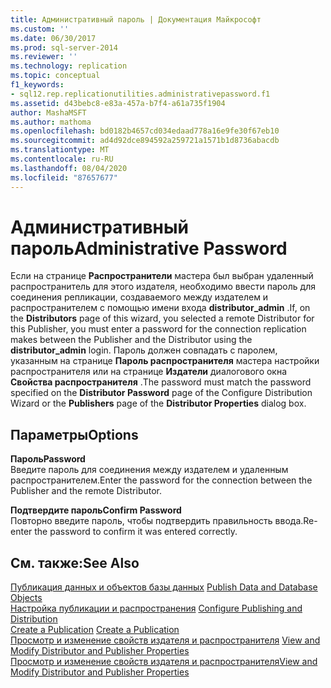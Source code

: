 ```yaml
---
title: Административный пароль | Документация Майкрософт
ms.custom: ''
ms.date: 06/30/2017
ms.prod: sql-server-2014
ms.reviewer: ''
ms.technology: replication
ms.topic: conceptual
f1_keywords:
- sql12.rep.replicationutilities.administrativepassword.f1
ms.assetid: d43bebc8-e83a-457a-b7f4-a61a735f1904
author: MashaMSFT
ms.author: mathoma
ms.openlocfilehash: bd0182b4657cd034edaad778a16e9fe30f67eb10
ms.sourcegitcommit: ad4d92dce894592a259721a1571b1d8736abacdb
ms.translationtype: MT
ms.contentlocale: ru-RU
ms.lasthandoff: 08/04/2020
ms.locfileid: "87657677"
---
```

# <a name="administrative-password"></a><span data-ttu-id="4febf-102">Административный пароль</span><span class="sxs-lookup"><span data-stu-id="4febf-102">Administrative Password</span></span>
  <span data-ttu-id="4febf-103">Если на странице **Распространители** мастера был выбран удаленный распространитель для этого издателя, необходимо ввести пароль для соединения репликации, создаваемого между издателем и распространителем с помощью имени входа **distributor_admin** .</span><span class="sxs-lookup"><span data-stu-id="4febf-103">If, on the **Distributors** page of this wizard, you selected a remote Distributor for this Publisher, you must enter a password for the connection replication makes between the Publisher and the Distributor using the **distributor_admin** login.</span></span> <span data-ttu-id="4febf-104">Пароль должен совпадать с паролем, указанным на странице **Пароль распространителя** мастера настройки распространителя или на странице **Издатели** диалогового окна **Свойства распространителя** .</span><span class="sxs-lookup"><span data-stu-id="4febf-104">The password must match the password specified on the **Distributor Password** page of the Configure Distribution Wizard or the **Publishers** page of the **Distributor Properties** dialog box.</span></span>  
  
## <a name="options"></a><span data-ttu-id="4febf-105">Параметры</span><span class="sxs-lookup"><span data-stu-id="4febf-105">Options</span></span>  
 <span data-ttu-id="4febf-106">**Пароль**</span><span class="sxs-lookup"><span data-stu-id="4febf-106">**Password**</span></span>  
 <span data-ttu-id="4febf-107">Введите пароль для соединения между издателем и удаленным распространителем.</span><span class="sxs-lookup"><span data-stu-id="4febf-107">Enter the password for the connection between the Publisher and the remote Distributor.</span></span>  
  
 <span data-ttu-id="4febf-108">**Подтвердите пароль**</span><span class="sxs-lookup"><span data-stu-id="4febf-108">**Confirm Password**</span></span>  
 <span data-ttu-id="4febf-109">Повторно введите пароль, чтобы подтвердить правильность ввода.</span><span class="sxs-lookup"><span data-stu-id="4febf-109">Re-enter the password to confirm it was entered correctly.</span></span>  
  
## <a name="see-also"></a><span data-ttu-id="4febf-110">См. также:</span><span class="sxs-lookup"><span data-stu-id="4febf-110">See Also</span></span>  
 <span data-ttu-id="4febf-111">[Публикация данных и объектов базы данных](publish/publish-data-and-database-objects.md) </span><span class="sxs-lookup"><span data-stu-id="4febf-111">[Publish Data and Database Objects](publish/publish-data-and-database-objects.md) </span></span>  
 <span data-ttu-id="4febf-112">[Настройка публикации и распространения](configure-publishing-and-distribution.md) </span><span class="sxs-lookup"><span data-stu-id="4febf-112">[Configure Publishing and Distribution](configure-publishing-and-distribution.md) </span></span>  
 <span data-ttu-id="4febf-113">[Create a Publication](publish/create-a-publication.md) </span><span class="sxs-lookup"><span data-stu-id="4febf-113">[Create a Publication](publish/create-a-publication.md) </span></span>  
 <span data-ttu-id="4febf-114">[Просмотр и изменение свойств издателя и распространителя](view-and-modify-distributor-and-publisher-properties.md) </span><span class="sxs-lookup"><span data-stu-id="4febf-114">[View and Modify Distributor and Publisher Properties](view-and-modify-distributor-and-publisher-properties.md) </span></span>  
 [<span data-ttu-id="4febf-115">Просмотр и изменение свойств издателя и распространителя</span><span class="sxs-lookup"><span data-stu-id="4febf-115">View and Modify Distributor and Publisher Properties</span></span>](view-and-modify-distributor-and-publisher-properties.md)  
  
  
